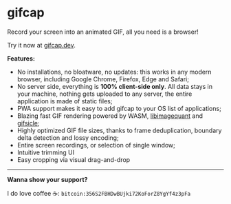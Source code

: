 # gifcap

Record your screen into an animated GIF, all you need is a browser!

Try it now at [gifcap.dev](https://gifcap.dev/).

**Features:**

- No installations, no bloatware, no updates: this works in any modern browser, including Google Chrome, Firefox, Edge and Safari;
- No server side, everything is **100% client-side only**. All data stays in your machine, nothing gets uploaded to any server, the entire application is made of static files;
- PWA support makes it easy to add gifcap to your OS list of applications;
- Blazing fast GIF rendering powered by WASM, [libimagequant](https://github.com/ImageOptim/libimagequant) and [gifsicle](https://github.com/kohler/gifsicle);
- Highly optimized GIF file sizes, thanks to frame deduplication, boundary delta detection and lossy encoding;
- Entire screen recordings, or selection of single window;
- Intuitive trimming UI
- Easy cropping via visual drag-and-drop

---

**Wanna show your support?**

I do love coffee ☕: `bitcoin:356S2FBHDwBUjki72KoForZ8YgYf4z3pFa`